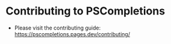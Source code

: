 # Contributing to PSCompletions

- Please visit the contributing guide: https://pscompletions.pages.dev/contributing/
